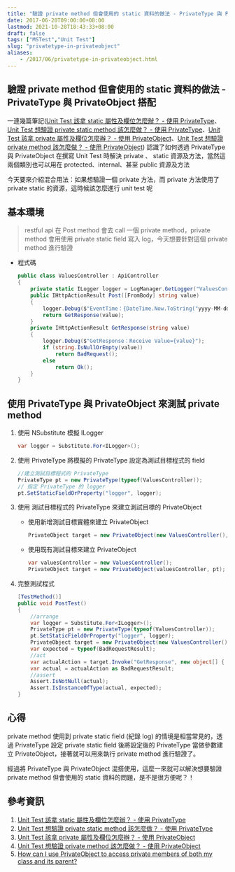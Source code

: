 ```yaml
---
title: "驗證 private method 但會使用的 static 資料的做法 - PrivateType 與 PrivateObject 搭配"
date: 2017-06-20T09:00:00+08:00
lastmod: 2021-10-28T18:43:33+08:00
draft: false
tags: ["MSTest","Unit Test"]
slug: "privatetype-in-privateobject"
aliases:
    - /2017/06/privatetype-in-privateobject.html
---
```

## 驗證 private method 但會使用的 static 資料的做法 - PrivateType 與 PrivateObject 搭配

一連幾篇筆記([Unit Test 該拿 static 屬性及欄位怎麼辦？ - 使用 PrivateType](/unit-test-static-field-property)、[Unit Test 想驗證 private static method 該怎麼做？ - 使用 PrivateType](/unit-test-static-method)、[Unit Test 該拿 private 屬性及欄位怎麼辦？ - 使用 PrivateObject](/unit-test-private-field-property)、[Unit Test 想驗證 private method 該怎麼做？ - 使用 PrivateObject](/unit-test-private-method)) 認識了如何透過 PrivateType 與 PrivateObject 在撰寫 Unit Test 時解決 private 、 static 資源及方法，當然這兩個類別也可以用在 protected、internal、甚至 public 資源及方法

今天要來介紹混合用法：如果想驗證一個 private 方法，而 private 方法使用了 private static 的資源，這時候該怎麼進行 unit test 呢

## 基本環境

> restful api 在 Post method 會去 call 一個 private method，private method 會用使用 private static field 寫入 log，今天想要針對這個 private method 進行驗證

* 程式碼

    ```cs
    public class ValuesController : ApiController
    {
        private static ILogger logger = LogManager.GetLogger("ValuesController");
        public IHttpActionResult Post([FromBody] string value)
        {
            logger.Debug($"EventTime：{DateTime.Now.ToString("yyyy-MM-dd HH:mm:ss")} Value={value}");
            return GetResponse(value);
        }
        private IHttpActionResult GetResponse(string value)
        {
            logger.Debug($"GetResponse：Receive Value={value}");
            if (string.IsNullOrEmpty(value))
                return BadRequest();
            else
                return Ok();
        }
    }
    ```

## 使用 PrivateType 與 PrivateObject 來測試 private method

1. 使用 NSubstitute 模擬 ILogger

    ```cs
    var logger = Substitute.For<ILogger>();
    ```

2. 使用 PrivateType 將模擬的 PrivateType 設定為測試目標程式的 field

    ```cs
    //建立測試目標程式的 PrivateType
    PrivateType pt = new PrivateType(typeof(ValuesController));
    // 指定 PrivateType 的 logger
    pt.SetStaticFieldOrProperty("logger", logger);
    ```

3. 使用 測試目標程式的 PrivateType 來建立測試目標的 PrivateObject

    * 使用新增測試目標實體來建立 PrivateObject

        ```cs
        PrivateObject target = new PrivateObject(new ValuesController(), pt);
        ```

    * 使用既有測試目標來建立 PrivateObject

        ```cs
        var valuesController = new ValuesController();
        PrivateObject target = new PrivateObject(valuesController, pt);
        ```

4. 完整測試程式

    ```cs
    [TestMethod()]
    public void PostTest()
    {
        //arrange
        var logger = Substitute.For<ILogger>();
        PrivateType pt = new PrivateType(typeof(ValuesController));
        pt.SetStaticFieldOrProperty("logger", logger);
        PrivateObject target = new PrivateObject(new ValuesController(), pt);
        var expected = typeof(BadRequestResult);
        //act
        var actualAction = target.Invoke("GetResponse", new object[] { string.Empty });
        var actual = actualAction as BadRequestResult;
        //assert
        Assert.IsNotNull(actual);
        Assert.IsInstanceOfType(actual, expected);
    }
    ```

## 心得

private method 使用到 private static field (紀錄 log) 的情境是相當常見的，透過 PrivateType 設定 private static field 後將設定後的 PrivateType 當做參數建立 PrivateObject，接著就可以用來執行 private method 進行驗證了。

經過將 PrivateType 與 PrivateObject 混搭使用，這麼一來就可以解決想要驗證 private method 但會使用的 static 資料的問題，是不是很方便呢？！

## 參考資訊

1. [Unit Test 該拿 static 屬性及欄位怎麼辦？ - 使用 PrivateType](/unit-test-static-field-property)
2. [Unit Test 想驗證 private static method 該怎麼做？ - 使用 PrivateType](/unit-test-static-method)
3. [Unit Test 該拿 private 屬性及欄位怎麼辦？ - 使用 PrivateObject](/unit-test-private-field-property)
4. [Unit Test 想驗證 private method 該怎麼做？ - 使用 PrivateObject](/unit-test-private-method)
5. [How can I use PrivateObject to access private members of both my class and its parent?](https://stackoverflow.com/questions/5396996/how-can-i-use-privateobject-to-access-private-members-of-both-my-class-and-its-p)
